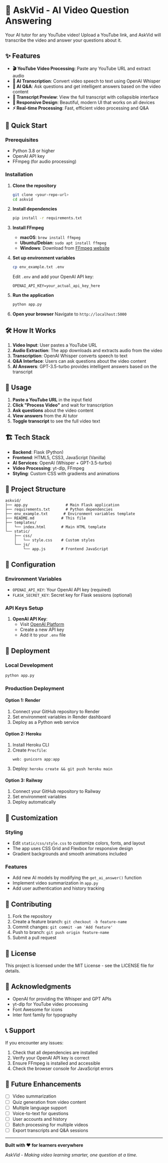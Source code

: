 # 🎥 AskVid - AI Video Question Answering

Your AI tutor for any YouTube video! Upload a YouTube link, and AskVid will transcribe the video and answer your questions about it.

## ✨ Features

- **🎬 YouTube Video Processing**: Paste any YouTube URL and extract audio
- **🎤 AI Transcription**: Convert video speech to text using OpenAI Whisper
- **🤖 AI Q&A**: Ask questions and get intelligent answers based on the video content
- **📝 Transcript Preview**: View the full transcript with collapsible interface
- **📱 Responsive Design**: Beautiful, modern UI that works on all devices
- **⚡ Real-time Processing**: Fast, efficient video processing and Q&A

## 🚀 Quick Start

### Prerequisites

- Python 3.8 or higher
- OpenAI API key
- FFmpeg (for audio processing)

### Installation

1. **Clone the repository**
   ```bash
   git clone <your-repo-url>
   cd askvid
   ```

2. **Install dependencies**
   ```bash
   pip install -r requirements.txt
   ```

3. **Install FFmpeg**
   - **macOS**: `brew install ffmpeg`
   - **Ubuntu/Debian**: `sudo apt install ffmpeg`
   - **Windows**: Download from [FFmpeg website](https://ffmpeg.org/download.html)

4. **Set up environment variables**
   ```bash
   cp env_example.txt .env
   ```
   Edit `.env` and add your OpenAI API key:
   ```
   OPENAI_API_KEY=your_actual_api_key_here
   ```

5. **Run the application**
   ```bash
   python app.py
   ```

6. **Open your browser**
   Navigate to `http://localhost:5000`

## 🛠️ How It Works

1. **Video Input**: User pastes a YouTube URL
2. **Audio Extraction**: The app downloads and extracts audio from the video
3. **Transcription**: OpenAI Whisper converts speech to text
4. **Q&A Interface**: Users can ask questions about the video content
5. **AI Answers**: GPT-3.5-turbo provides intelligent answers based on the transcript

## 🎯 Usage

1. **Paste a YouTube URL** in the input field
2. **Click "Process Video"** and wait for transcription
3. **Ask questions** about the video content
4. **View answers** from the AI tutor
5. **Toggle transcript** to see the full video text

## 🏗️ Tech Stack

- **Backend**: Flask (Python)
- **Frontend**: HTML5, CSS3, JavaScript (Vanilla)
- **AI Services**: OpenAI (Whisper + GPT-3.5-turbo)
- **Video Processing**: yt-dlp, FFmpeg
- **Styling**: Custom CSS with gradients and animations

## 📁 Project Structure

```
askvid/
├── app.py                 # Main Flask application
├── requirements.txt       # Python dependencies
├── env_example.txt       # Environment variables template
├── README.md            # This file
├── templates/
│   └── index.html       # Main HTML template
└── static/
    ├── css/
    │   └── style.css    # Custom styles
    └── js/
        └── app.js       # Frontend JavaScript
```

## 🔧 Configuration

### Environment Variables

- `OPENAI_API_KEY`: Your OpenAI API key (required)
- `FLASK_SECRET_KEY`: Secret key for Flask sessions (optional)

### API Keys Setup

1. **OpenAI API Key**:
   - Visit [OpenAI Platform](https://platform.openai.com/api-keys)
   - Create a new API key
   - Add it to your `.env` file

## 🚀 Deployment

### Local Development
```bash
python app.py
```

### Production Deployment

#### Option 1: Render
1. Connect your GitHub repository to Render
2. Set environment variables in Render dashboard
3. Deploy as a Python web service

#### Option 2: Heroku
1. Install Heroku CLI
2. Create `Procfile`:
   ```
   web: gunicorn app:app
   ```
3. Deploy: `heroku create && git push heroku main`

#### Option 3: Railway
1. Connect your GitHub repository to Railway
2. Set environment variables
3. Deploy automatically

## 🎨 Customization

### Styling
- Edit `static/css/style.css` to customize colors, fonts, and layout
- The app uses CSS Grid and Flexbox for responsive design
- Gradient backgrounds and smooth animations included

### Features
- Add new AI models by modifying the `get_ai_answer()` function
- Implement video summarization in `app.py`
- Add user authentication and history tracking

## 🤝 Contributing

1. Fork the repository
2. Create a feature branch: `git checkout -b feature-name`
3. Commit changes: `git commit -am 'Add feature'`
4. Push to branch: `git push origin feature-name`
5. Submit a pull request

## 📝 License

This project is licensed under the MIT License - see the LICENSE file for details.

## 🙏 Acknowledgments

- OpenAI for providing the Whisper and GPT APIs
- yt-dlp for YouTube video processing
- Font Awesome for icons
- Inter font family for typography

## 📞 Support

If you encounter any issues:

1. Check that all dependencies are installed
2. Verify your OpenAI API key is correct
3. Ensure FFmpeg is installed and accessible
4. Check the browser console for JavaScript errors

## 🎯 Future Enhancements

- [ ] Video summarization
- [ ] Quiz generation from video content
- [ ] Multiple language support
- [ ] Voice-to-text for questions
- [ ] User accounts and history
- [ ] Batch processing for multiple videos
- [ ] Export transcripts and Q&A sessions

---

**Built with ❤️ for learners everywhere**

*AskVid - Making video learning smarter, one question at a time.* 